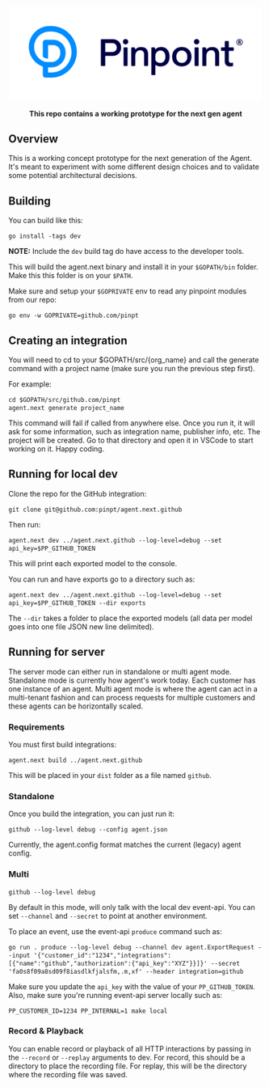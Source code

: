 <div align="center">
	<img width="500" src=".github/logo.svg" alt="pinpt-logo">
</div>

<p align="center" color="#6a737d">
	<strong>This repo contains a working prototype for the next gen agent</strong>
</p>


## Overview

This is a working concept prototype for the next generation of the Agent.  It's meant to experiment with some different design choices and to validate some potential architectural decisions.

## Building

You can build like this:

```
go install -tags dev
```
**NOTE:** Include the `dev` build tag do have access to the developer tools.

This will build the agent.next binary and install it in your `$GOPATH/bin` folder. Make this this folder is on your `$PATH`.

Make sure and setup your `$GOPRIVATE` env to read any pinpoint modules from our repo:

```
go env -w GOPRIVATE=github.com/pinpt
```

## Creating an integration

You will need to cd to your $GOPATH/src/{org_name} and call the generate command with a project name (make sure you run the previous step first).

For example:

```
cd $GOPATH/src/github.com/pinpt
agent.next generate project_name
```

This command will fail if called from anywhere else. Once you run it, it will ask for some information, such as integration name, publisher info, etc.
The project will be created. Go to that directory and open it in VSCode to start working on it. Happy coding.

## Running for local dev

Clone the repo for the GitHub integration:

```
git clone git@github.com:pinpt/agent.next.github
```

Then run:

```
agent.next dev ../agent.next.github --log-level=debug --set api_key=$PP_GITHUB_TOKEN
```

This will print each exported model to the console.

You can run and have exports go to a directory such as:

```
agent.next dev ../agent.next.github --log-level=debug --set api_key=$PP_GITHUB_TOKEN --dir exports
```

The `--dir` takes a folder to place the exported models (all data per model goes into one file JSON new line delimited).

## Running for server

The server mode can either run in standalone or multi agent mode.  Standalone mode is currently how agent's work today.  Each customer has one instance of an agent.  Multi agent mode is where the agent can act in a multi-tenant fashion and can process requests for multiple customers and these agents can be horizontally scaled.

### Requirements

You must first build integrations:

```
agent.next build ../agent.next.github
```

This will be placed in your `dist` folder as a file named `github`.

### Standalone

Once you build the integration, you can just run it:

```
github --log-level debug --config agent.json
```

Currently, the agent.config format matches the current (legacy) agent config.

### Multi

```
github --log-level debug
```

By default in this mode, will only talk with the local dev event-api. You can set `--channel` and `--secret` to point at another environment.

To place an event, use the event-api `produce` command such as:

```
go run . produce --log-level debug --channel dev agent.ExportRequest --input '{"customer_id":"1234","integrations":[{"name":"github","authorization":{"api_key":"XYZ"}}]}' --secret 'fa0s8f09a8sd09f8iasdlkfjalsfm,.m,xf' --header integration=github
```

Make sure you update the `api_key` with the value of your `PP_GITHUB_TOKEN`.  Also, make sure you're running event-api server locally such as:

```
PP_CUSTOMER_ID=1234 PP_INTERNAL=1 make local
```
### Record & Playback

You can enable record or playback of all HTTP interactions by passing in the `--record` or `--replay` arguments to dev. For record, this should be a directory to place the recording file.  For replay, this will be the directory where the recording file was saved.


